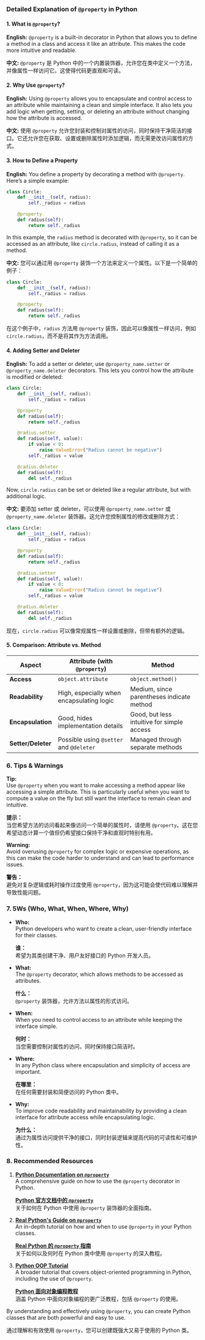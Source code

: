 ### Detailed Explanation of `@property` in Python

#### 1. What is `@property`?

**English:**
`@property` is a built-in decorator in Python that allows you to define a method in a class and access it like an attribute. This makes the code more intuitive and readable.

**中文:**
`@property` 是 Python 中的一个内置装饰器，允许您在类中定义一个方法，并像属性一样访问它。这使得代码更直观和可读。

#### 2. Why Use `@property`?

**English:**
Using `@property` allows you to encapsulate and control access to an attribute while maintaining a clean and simple interface. It also lets you add logic when getting, setting, or deleting an attribute without changing how the attribute is accessed.

**中文:**
使用 `@property` 允许您封装和控制对属性的访问，同时保持干净简洁的接口。它还允许您在获取、设置或删除属性时添加逻辑，而无需更改访问属性的方式。

#### 3. How to Define a Property

**English:**
You define a property by decorating a method with `@property`. Here’s a simple example:

```python
class Circle:
    def __init__(self, radius):
        self._radius = radius

    @property
    def radius(self):
        return self._radius
```

In this example, the `radius` method is decorated with `@property`, so it can be accessed as an attribute, like `circle.radius`, instead of calling it as a method.

**中文:**
您可以通过用 `@property` 装饰一个方法来定义一个属性。以下是一个简单的例子：

```python
class Circle:
    def __init__(self, radius):
        self._radius = radius

    @property
    def radius(self):
        return self._radius
```

在这个例子中，`radius` 方法用 `@property` 装饰，因此可以像属性一样访问，例如 `circle.radius`，而不是将其作为方法调用。

#### 4. Adding Setter and Deleter

**English:**
To add a setter or deleter, use `@property_name.setter` or `@property_name.deleter` decorators. This lets you control how the attribute is modified or deleted:

```python
class Circle:
    def __init__(self, radius):
        self._radius = radius

    @property
    def radius(self):
        return self._radius

    @radius.setter
    def radius(self, value):
        if value < 0:
            raise ValueError("Radius cannot be negative")
        self._radius = value

    @radius.deleter
    def radius(self):
        del self._radius
```

Now, `circle.radius` can be set or deleted like a regular attribute, but with additional logic.

**中文:**
要添加 setter 或 deleter，可以使用 `@property_name.setter` 或 `@property_name.deleter` 装饰器。这允许您控制属性的修改或删除方式：

```python
class Circle:
    def __init__(self, radius):
        self._radius = radius

    @property
    def radius(self):
        return self._radius

    @radius.setter
    def radius(self, value):
        if value < 0:
            raise ValueError("Radius cannot be negative")
        self._radius = value

    @radius.deleter
    def radius(self):
        del self._radius
```

现在，`circle.radius` 可以像常规属性一样设置或删除，但带有额外的逻辑。

#### 5. Comparison: Attribute vs. Method

| Aspect                   | Attribute (with `@property`)                   | Method                                    |
|--------------------------|------------------------------------------------|-------------------------------------------|
| **Access**               | `object.attribute`                             | `object.method()`                         |
| **Readability**          | High, especially when encapsulating logic      | Medium, since parentheses indicate method |
| **Encapsulation**        | Good, hides implementation details             | Good, but less intuitive for simple access|
| **Setter/Deleter**       | Possible using `@setter` and `@deleter`        | Managed through separate methods          |

### 6. Tips & Warnings

**Tip:**  
Use `@property` when you want to make accessing a method appear like accessing a simple attribute. This is particularly useful when you want to compute a value on the fly but still want the interface to remain clean and intuitive.

**提示：**  
当您希望方法的访问看起来像访问一个简单的属性时，请使用 `@property`。这在您希望动态计算一个值但仍希望接口保持干净和直观时特别有用。

**Warning:**  
Avoid overusing `@property` for complex logic or expensive operations, as this can make the code harder to understand and can lead to performance issues.

**警告：**  
避免对复杂逻辑或耗时操作过度使用 `@property`，因为这可能会使代码难以理解并导致性能问题。

### 7. 5Ws (Who, What, When, Where, Why)

- **Who:**  
  Python developers who want to create a clean, user-friendly interface for their classes.

  **谁：**  
  希望为其类创建干净、用户友好接口的 Python 开发人员。

- **What:**  
  The `@property` decorator, which allows methods to be accessed as attributes.

  **什么：**  
  `@property` 装饰器，允许方法以属性的形式访问。

- **When:**  
  When you need to control access to an attribute while keeping the interface simple.

  **何时：**  
  当您需要控制对属性的访问，同时保持接口简洁时。

- **Where:**  
  In any Python class where encapsulation and simplicity of access are important.

  **在哪里：**  
  在任何需要封装和简便访问的 Python 类中。

- **Why:**  
  To improve code readability and maintainability by providing a clean interface for attribute access while encapsulating logic.

  **为什么：**  
  通过为属性访问提供干净的接口，同时封装逻辑来提高代码的可读性和可维护性。

### 8. Recommended Resources

1. **[Python Documentation on `@property`](https://docs.python.org/3/library/functions.html#property)**  
   A comprehensive guide on how to use the `@property` decorator in Python.

   **[Python 官方文档中的 `@property`](https://docs.python.org/3/library/functions.html#property)**  
   关于如何在 Python 中使用 `@property` 装饰器的全面指南。

2. **[Real Python's Guide on `@property`](https://realpython.com/python-property/)**  
   An in-depth tutorial on how and when to use `@property` in your Python classes.

   **[Real Python 的 `@property` 指南](https://realpython.com/python-property/)**  
   关于如何以及何时在 Python 类中使用 `@property` 的深入教程。

3. **[Python OOP Tutorial](https://realpython.com/python3-object-oriented-programming/)**  
   A broader tutorial that covers object-oriented programming in Python, including the use of `@property`.

   **[Python 面向对象编程教程](https://realpython.com/python3-object-oriented-programming/)**  
   涵盖 Python 中面向对象编程的更广泛教程，包括 `@property` 的使用。

By understanding and effectively using `@property`, you can create Python classes that are both powerful and easy to use.

通过理解和有效使用 `@property`，您可以创建既强大又易于使用的 Python 类。

